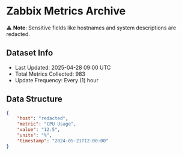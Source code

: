 # Zabbix Metrics Archive

⚠️ **Note**: Sensitive fields like hostnames and system descriptions are redacted.

## Dataset Info
- Last Updated: 2025-04-28 09:00 UTC
- Total Metrics Collected: 983
- Update Frequency: Every (1) hour

## Data Structure
```json
{
    "host": "redacted",
    "metric": "CPU Usage",
    "value": "12.5",
    "units": "%",
    "timestamp": "2024-05-21T12:00:00"
}
```
